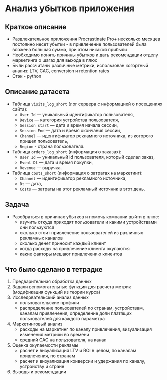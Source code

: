 # Анализ убытков приложения

## Краткое описание
- Развлекательное приложения Procrastinate Pro+ несколько месяцев постоянно несет убытки - в привлечение пользователей была вложена большая сумма, при этом никакой прибыли
- Необходимо понять причины убытков и дать рекомендации отделу маркетинга о шагах для выхода в плюс
- Были рассчитаны различные метрики, использован когортный анализ: LTV, CAC, conversion и retention rates
- Стэк - python

## Описание датасета
- Таблица `visits_log_short` (лог сервера с информацией о посещениях сайта):
    - `User Id` — уникальный идентификатор пользователя,
    - `Device` — категория устройства пользователя,
    - `Session start` — дата и время начала сессии,
    - `Session End` — дата и время окончания сессии,
    - `Channel` — идентификатор рекламного источника, из которого пришел пользователь,
    - `Region` - страна пользователя.
- Таблица `orders_log_short` (информация о заказах):
    - `User Id` — уникальный id пользователя, который сделал заказ,
    - `Event Dt` — дата и время покупки,
    - `Revenue` — выручка.
- Таблица `costs_short` (информация о затратах на маркетинг):
    - `Channel` — идентификатор рекламного источника,
    - `Dt` — дата,
    - `Costs` — затраты на этот рекламный источник в этот день.

## Задача
- Разобраться в причинах убытков и помочь компании выйти в плюс:
    - изучить откуда приходят пользователи и какими устройствами они пользуются
    - сколько стоит привлечение пользователей из различных рекламных каналов
    - сколько денег приносит каждый клиент
    - когда расходы на привлечение клиента окупаются
    - какие факторы мешают привлечению клиентов

## Что было сделано в тетрадке
1. Предварительная обработка данных
2. Задали вспомогательные функции для расчета метрик (модификация функций из теории курса)
3. Исследовательский анализ данных
    - пользовательские профили
    - распределение пользователей по странам, устройствам, каналам привлечения, определение доли платящих пользователей для каждого параметра
4. Маркетинговый анализ
    - расходы на маркетинг по каналу привлечения, визуализация изменения метрики во времени
    - средний CAC на пользователя, на канал
5. Оценка окупаемости рекламы
    - расчет и визуализация LTV и ROI в целом, по каналам привлечения, по странам
    - расчет и визуализация конверсии и удержания по каналу, устройству и стране
6. Выводы и рекомендации

